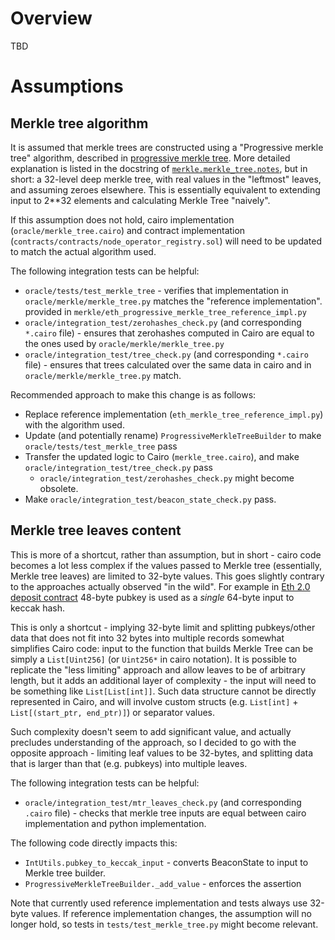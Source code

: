 # Overview

TBD

# Assumptions

## Merkle tree algorithm

It is assumed that merkle trees are constructed using a "Progressive merkle tree"
algorithm, described in [progressive merkle tree][progressive-merkle-tree]. More detailed explanation is 
listed in the docstring of [`merkle.merkle_tree.notes`](oracle//merkle/merkle_tree.py#L12), but in short: a 32-level
deep merkle tree, with real values in the "leftmost" leaves, and assuming zeroes elsewhere. This is essentially 
equivalent to extending input to 2**32 elements and calculating Merkle Tree "naively".

If this assumption does not hold, cairo implementation (`oracle/merkle_tree.cairo`) 
and contract implementation (`contracts/contracts/node_operator_registry.sol`) will need to be updated to match 
the actual algorithm used.

The following integration tests can be helpful:
* `oracle/tests/test_merkle_tree` - verifies that implementation in `oracle/merkle/merkle_tree.py` matches the "reference implementation".
  provided in `merkle/eth_progressive_merkle_tree_reference_impl.py`
* `oracle/integration_test/zerohashes_check.py` (and corresponding `*.cairo` file) - ensures that zerohashes computed in 
  Cairo are equal to the ones used by `oracle/merkle/merkle_tree.py`
* `oracle/integration_test/tree_check.py` (and corresponding `*.cairo` file) - ensures that trees calculated over the same data
  in cairo and in `oracle/merkle/merkle_tree.py` match.

Recommended approach to make this change is as follows:
* Replace reference implementation (`eth_merkle_tree_reference_impl.py`) with the algorithm used.
* Update (and potentially rename) `ProgressiveMerkleTreeBuilder` to make `oracle/tests/test_merkle_tree` pass
* Transfer the updated logic to Cairo (`merkle_tree.cairo`), and make `oracle/integration_test/tree_check.py` pass
  * `oracle/integration_test/zerohashes_check.py` might become obsolete.
* Make `oracle/integration_test/beacon_state_check.py` pass.

[progressive-merkle-tree]: https://github.com/ethereum/research/blob/master/beacon_chain_impl/progressive_merkle_tree.py

## Merkle tree leaves content

This is more of a shortcut, rather than assumption, but in short - cairo code becomes a lot less complex if the values
passed to Merkle tree (essentially, Merkle tree leaves) are limited to 32-byte values. This goes slightly contrary to 
the approaches actually observed "in the wild". For example in [Eth 2.0 deposit contract][eth-2-deposit-contract] 
48-byte pubkey is used as a _single_ 64-byte input to keccak hash. 

This is only a shortcut - implying 32-byte limit and splitting pubkeys/other data that does not fit into 32 bytes into
multiple records somewhat simplifies Cairo code: input to the function that builds Merkle Tree can be simply a 
`List[Uint256]` (or `Uint256*` in cairo notation). It is possible to replicate the "less limiting" approach 
and allow leaves to be of arbitrary length, but it adds an additional layer of complexity - the input will need to be
something like `List[List[int]]`. Such data structure cannot be directly represented in Cairo, and will involve custom
structs (e.g. `List[int]` + `List[(start_ptr, end_ptr)]`) or separator values.

Such complexity doesn't seem to add significant value, and actually precludes understanding of the approach, so I
decided to go with the opposite approach - limiting leaf values to be 32-bytes, and splitting data that is larger
than that (e.g. pubkeys) into multiple leaves.

The following integration tests can be helpful:
* `oracle/integration_test/mtr_leaves_check.py`  (and corresponding `.cairo` file) - checks that merkle tree inputs are
  equal between cairo implementation and python implementation.

The following code directly impacts this:
* `IntUtils.pubkey_to_keccak_input` - converts BeaconState to input to Merkle tree builder.
* `ProgressiveMerkleTreeBuilder._add_value` - enforces the assertion

Note that currently used reference implementation and tests always use 32-byte values. If reference implementation
changes, the assumption will no longer hold, so tests in `tests/test_merkle_tree.py` might become relevant.

[eth-2-deposit-contract]: https://etherscan.io/address/0x00000000219ab540356cBB839Cbe05303d7705Fa#code
